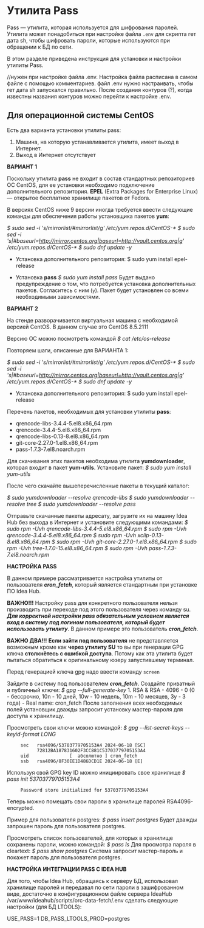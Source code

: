 # Утилита Pass

Pass — утилита, которая используется для шифрования паролей. Утилита может понадобиться при настройке файла `.env` для скрипта гет дата sh, чтобы шифровать пароли, которые используются при обращении к БД по сети. 

В этом разделе приведена инструкция для установки и настройки утилиты Pass.

//нужен при настройке файла .env. Настройка файла расписана в самом файле с помощью комментариев. файл .env нужно настраивать, чтобы гет дата sh запускался правильно. После создания контуров (?), когда известны названия контуров можно перейти к настройке .env. 



## Для операционной системы CentOS

Есть два варианта установки утилиты pass:
1. Машина, на которую устанавливается утилита, имеет выход в Интернет.
2. Выход в Интернет отсутствует

**ВАРИАНТ 1**

Поскольку утилита **pass** не входит в состав стандартных репозиториев ОС CentOS, для ее установки  необходимо подключение дополнительного репозитория.
**EPEL** (Extra Packages for Enterprise Linux) ―  открытое бесплатное хранилище пакетов от Fedora.

В версиях CentOS ниже 9 версии иногда требуется ввести следующие команды для обеспечения работы установщика пакетов **yum**:

_$ sudo sed -i 's/mirrorlist/#mirrorlist/g' /etc/yum.repos.d/CentOS-*_
_$ sudo sed -i 's|#baseurl=http://mirror.centos.org|baseurl=http://vault.centos.org|g' /etc/yum.repos.d/CentOS-*_
_$ sudo dnf update -y_

- Установка дополнительного репозитория:
	$ sudo yum install epel-release

- Установка **pass**
	_$ sudo yum install pass_
Будет выдано предупреждение о том, что потребуется установка 
дополнительных пакетов. Согласитесь с ним (`y`). 
Пакет будет установлен со всеми необходимыми зависимостями.

**ВАРИАНТ 2**

На стенде разворачивается виртуальная машина с необходимой версией CentOS. В данном случае это CentOS 8.5.2111

Версию ОС можно посмотреть командой 
_$ cat /etc/os-release_

Повторяем шаги, описанные для ВАРИАНТА 1:

_$ sudo sed -i 's/mirrorlist/#mirrorlist/g' /etc/yum.repos.d/CentOS-*_
_$ sudo sed -i 's|#baseurl=http://mirror.centos.org|baseurl=http://vault.centos.org|g' /etc/yum.repos.d/CentOS-*_
_$ sudo dnf update -y_

- Установка дополнительного репозитория:
	$ sudo yum install epel-release

Перечень пакетов, необходимых для установки утилиты **pass**:
- qrencode-libs-3.4.4-5.el8.x86_64.rpm
- qrencode-3.4.4-5.el8.x86_64.rpm
- qrencode-libs-0.13-8.el8.x86_64.rpm 
- git-core-2.27.0-1.el8.x86_64.rpm
- pass-1.7.3-7.el8.noarch.rpm 

Для скачивания этих пакетов необходима утилита **yumdownloader**, которая входит в пакет **yum-utils**.
Установите пакет:
_$ sudo yum install yum-utils_

После чего скачайте вышеперечисленные пакеты в текущий каталог:

_$ sudo yumdownloader --resolve qrencode-libs_
_$ sudo yumdownloader --resolve tree_
_$ sudo yumdownloader --resolve pass_

Отправьте скачанные пакеты адресату, загрузите их на машину Idea Hub без выхода в Интернет и установите следующими командами:
_$ sudo rpm -Uvh qrencode-libs-3.4.4-5.el8.x86_64.rpm_
_$ sudo rpm -Uvh qrencode-3.4.4-5.el8.x86_64.rpm_
_$ sudo rpm -Uvh xclip-0.13-8.el8.x86_64.rpm_
_$ sudo rpm -Uvh git-core-2.27.0-1.el8.x86_64.rpm_
_$ sudo rpm -Uvh tree-1.7.0-15.el8.x86_64.rpm_
_$ sudo rpm -Uvh pass-1.7.3-7.el8.noarch.rpm_

**НАСТРОЙКА PASS**

В данном примере рассматривается настройка утилиты от пользователя **_cron_fetch_**, который является стандартным при установке ПО Idea Hub.

**ВАЖНО!!!**
Настройку pass для конкретного пользователя нельзя производить при переходе под этого пользователя через команду su. 
**_Для корректной настройки pass обязательным условием  является
вход в систему под логином пользователя, который будет использовать утилиту_**.
В данном примере это пользователь **_cron_fetch_**.

**ВАЖНО ДВА!!!**
**Если зайти под пользователя** не представляется возможным кроме как **через утилиту SU** то вы при генерации GPG ключа **столкнётесь с ошибкой доступа**. Потому как эта утилита будет пытаться обратиться к оригинальному юзеру запустившему терминал.

Перед генерацией ключа gpg надо ввести команду `screen`

Зайдите  в систему под пользователем **_cron_fetch_**.
Создайте приватный и публичный ключи:
_$ gpg --full-generate-key_
    1. RSA & RSA
    - 4096
    - 0 (0 - бессрочно, 10n - 10 дней, 10w - 10 недель, 10m - 10 месяцев, 3y - 3 года)
    - Real name: cron_fetch
После заполнения всех необходимых полей установщик дважды запросит установку мастер-пароля для доступа к хранилищу.

Просмотреть свои ключи можно командой:
_$ gpg --list-secret-keys --keyid-format LONG_

         sec   rsa4096/53703779705153A4 2024-06-18 [SC]
               72812BA187831602F3CC881C53703779705153A4
         uid               [  абсолютно ] cron_fetch
         ssb   rsa4096/8F30EE1D486DCD1E 2024-06-18 [E]

Используя свой GPG key ID можно инициировать свое хранилище 
_$ pass init 53703779705153A4_

         Password store initialized for 53703779705153A4

Теперь можно помещать свои пароли в хранилище паролей RSA4096-encrypted.

Пример для пользователя postgres:
_$ pass insert postgres_ 
Будет дважды запрошен пароль для пользователя postgres.

Просмотреть список пользователей, для которых в хранилище сохранены пароли, можно командой:
_$ pass ls_
Для просмотра пароля в cleartext:
_$ pass show postgres_
Система запросит мастер-пароль и покажет пароль для пользователя postgres.

**НАСТРОЙКА ИНТЕГРАЦИИ PASS С IDEA HUB**

Для того, чтобы Idea Hub, обращаясь к серверу БД, использовал хранилище паролей и передавал по сети пароли в зашифрованном виде, достаточно в конфигурационном файле сервера IdeaHub
/var/www/ideahub/scripts/orc-data-fetch/.env
сделать следующие настройки (для БД LTOOLS):

USE_PASS=1
DB_PASS_LTOOLS_PROD=postgres

